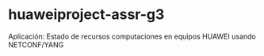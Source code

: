 # huaweiproject-assr-g3
Aplicación: Estado de recursos computaciones en equipos HUAWEI usando NETCONF/YANG
